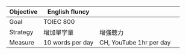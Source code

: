 | Objective | English fluncy   |                         |      |
| --------- | ---------------- | ----------------------- | ---- |
| Goal      | TOIEC 800        |                         |      |
| Strategy  | 增加單字量       | 增強聽力                |      |
| Measure   | 10 words per day | CH, YouTube 1hr per day |      |

